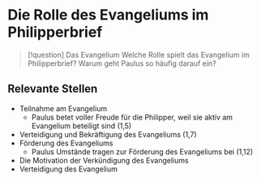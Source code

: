 # Die Rolle des Evangeliums im Philipperbrief

> [!question] Das Evangelium
> Welche Rolle spielt das Evangelium im Philipperbrief? Warum geht Paulus so häufig darauf ein?

## Relevante Stellen

- Teilnahme am Evangelium
	- Paulus betet voller Freude für die Philipper, weil sie aktiv am Evangelium beteiligt sind (1,5)
- Verteidigung und Bekräftigung des Evangeliums (1,7)
- Förderung des Evangeliums
	- Paulus Umstände tragen zur Förderung des Evangeliums bei (1,12)
- Die Motivation der Verkündigung des Evangeliums
- Verteidigung des Evangelium